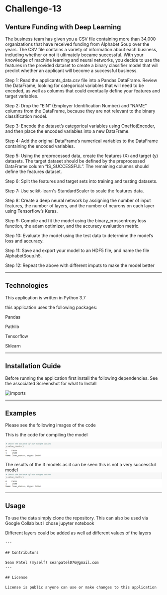 # Challenge-13

## Venture Funding with Deep Learning

The business team has given you a CSV file containing more than 34,000 organizations that have received funding from Alphabet Soup over the years. The CSV file contains a variety of information about each business, including whether or not it ultimately became successful. With your knowledge of machine learning and neural networks, you decide to use the features in the provided dataset to create a binary classifier model that will predict whether an applicant will become a successful business.

Step 1: Read the applicants_data.csv file into a Pandas DataFrame. Review the DataFrame, looking for categorical variables that will need to be encoded, as well as columns that could eventually define your features and target variables. 

Step 2: Drop the “EIN” (Employer Identification Number) and “NAME” columns from the DataFrame, because they are not relevant to the binary classification model.

Step 3: Encode the dataset’s categorical variables using OneHotEncoder, and then place the encoded variables into a new DataFrame.

Step 4: Add the original DataFrame’s numerical variables to the DataFrame containing the encoded variables.

Step 5: Using the preprocessed data, create the features (X) and target (y) datasets. The target dataset should be defined by the preprocessed DataFrame column “IS_SUCCESSFUL”. The remaining columns should define the features dataset.

Step 6: Split the features and target sets into training and testing datasets.

Step 7: Use scikit-learn's StandardScaler to scale the features data.

Step 8: Create a deep neural network by assigning the number of input features, the number of layers, and the number of neurons on each layer using Tensorflow’s Keras.

Step 9: Compile and fit the model using the binary_crossentropy loss function, the adam optimizer, and the accuracy evaluation metric.

Step 10: Evaluate the model using the test data to determine the model’s loss and accuracy.

Step 11: Save and export your model to an HDF5 file, and name the file AlphabetSoup.h5.
 
Step 12: Repeat the above with different imputs to make the model better 




---

## Technologies
This application is written in Python 3.7  

this application uses the following packages:

Pandas 

Pathlib

Tensorflow

Sklearn

---

## Installation Guide

Before running the application first install the following dependencies.
See the associated Screenshot for what to Install 

![imports]()




---

## Examples

Please see the following images of the code 

This is the code for compiling the model

![target balance](https://github.com/seanpatel19/Challenge-12-/blob/64e5393b5c544ae0cc9c5bcd73c135e6e48ca12e/Images/target%20balance.jpg)



The results of the 3 models as it can be seen this is not a very successful model
![target balance](https://github.com/seanpatel19/Challenge-12-/blob/64e5393b5c544ae0cc9c5bcd73c135e6e48ca12e/Images/target%20balance.jpg)



---

## Usage

To use the data simply clone the repository. This can also be used via Google Collab but I chose jupyter notebook 

Different layers could be added as well ad different values of the layers 
```
---

## Contributors

Sean Patel (myself) seanpatel076@gmail.com
---

## License

License is public anyone can use or make changes to this application
